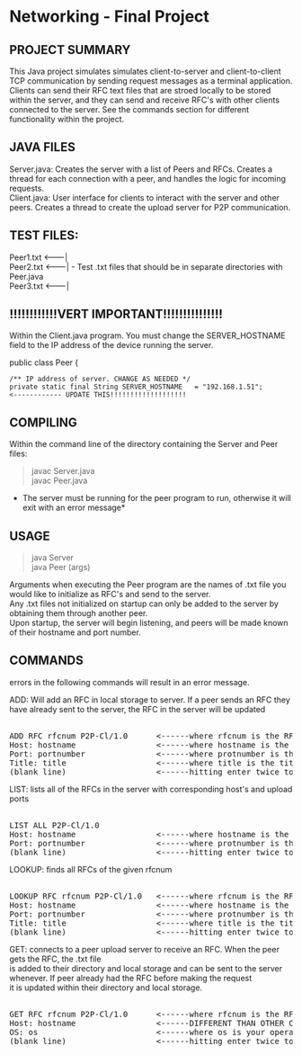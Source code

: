 # Networking - Final Project

## PROJECT SUMMARY
This Java project simulates simulates client-to-server and client-to-client TCP communication by sending request messages as a terminal application. Clients can send their RFC text files that are stroed locally to be stored within the server, and they can send and receive RFC's with other clients connected to the server. See the commands section for different functionality within the project. 

## JAVA FILES
Server.java: Creates the server with a list of Peers and RFCs. Creates a thread for each connection with a peer, and handles the logic for incoming requests. <br />
Client.java: User interface for clients to interact with the server and other peers. Creates a thread to create the upload server for P2P communication.

 ## TEST FILES: 
Peer1.txt <---| <br />
Peer2.txt <---| - Test .txt files that should be in separate directories with Peer.java <br />
Peer3.txt <---| 

## !!!!!!!!!!!!VERT IMPORTANT!!!!!!!!!!!!!!! ##

Within the Client.java program. You must change the SERVER_HOSTNAME field to the IP address of the device running the server.

public class Peer {

    /** IP address of server. CHANGE AS NEEDED */
    private static final String SERVER_HOSTNAME   = "192.168.1.51";         <------------ UPDATE THIS!!!!!!!!!!!!!!!!!!!

## COMPILING
Within the command line of the directory containing the Server and Peer files:

> javac Server.java <br />
> javac Peer.java <br />
* The server must be running for the peer program to run, otherwise it will exit with an error message*


## USAGE

> java Server <br />
> java Peer (args)

Arguments when executing the Peer program are the names of .txt file you would like to initialize as RFC's and send to the server. <br />
Any .txt files not initialized on startup can only be added to the server by obtaining them through another peer. <br />
Upon startup, the server will begin listening, and peers will be made known of their hostname and port number. 

## COMMANDS

errors in the following commands will result in an error message. <br />

ADD: Will add an RFC in local storage to server. If a peer sends an RFC they have already sent to the server, the RFC in the server will be updated <br /> <br />
<pre>
ADD RFC rfcnum P2P-Cl/1.0      <------where rfcnum is the RFC number
Host: hostname                 <------where hostname is the peer's hostname 
Port: portnumber               <------where protnumber is the peer's upload server port number 
Title: title                   <------where title is the title of the RFC(the .txt file) 
(blank line)	               <------hitting enter twice to end the requests 
</pre>
LIST: lists all of the RFCs in the server with corresponding host's and upload ports <br /><br />

<pre>
LIST ALL P2P-Cl/1.0
Host: hostname                 <------where hostname is the peer's hostname
Port: portnumber               <------where protnumber is the peer's upload server port number
(blank line)                   <------hitting enter twice to end the requests
</pre>

LOOKUP: finds all RFCs of the given rfcnum<br /><br />

<pre>
LOOKUP RFC rfcnum P2P-Cl/1.0   <------where rfcnum is the RFC number
Host: hostname                 <------where hostname is the peer's hostname
Port: portnumber               <------where protnumber is the peer's upload server port number
Title: title                   <------where title is the title of the RFC(the .txt file)
(blank line)	               <------hitting enter twice to end the requests
</pre>

GET: connects to a peer upload server to receive an RFC. When the peer gets the RFC, the .txt file<br />
is added to their directory and local storage and can be sent to the server whenever. If peer already had the RFC before making the request<br />
it is updated within their directory and local storage.<br /><br />

<pre>
GET RFC rfcnum P2P-Cl/1.0      <------where rfcnum is the RFC number
Host: hostname                 <------DIFFERENT THAN OTHER COMMANDS. hostname is the hostname of the peer you are sending a request to.
OS: os                         <------where os is your operating system (does not matter what you put)
(blank line)	               <------hitting enter twice to end the requests
</pre>
